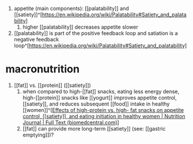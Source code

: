 1. appetite (main components): [[palatability]] and [[satiety]]^[https://en.wikipedia.org/wiki/Palatability#Satiety_and_palatability]
	1. higher [[palatability]] decreases appetite slower
2. [[palatability]] is part of the positive feedback loop and satiation is a negative feedback loop^[https://en.wikipedia.org/wiki/Palatability#Satiety_and_palatability]

# macronutrition
1. [[fat]] vs. [[protein]] ([[satiety]])
	1. when compared to high-[[fat]] snacks, eating less energy dense, high-[[protein]] snacks like [[yogurt]] improves appetite control, [[satiety]], and reduces subsequent [[food]] intake in healthy [[women]]^[[Effects of high-protein vs. high- fat snacks on appetite control, [[satiety]], and eating initiation in healthy women | Nutrition Journal | Full Text (biomedcentral.com)](https://nutritionj.biomedcentral.com/articles/10.1186/1475-2891-13-97)]
	2. [[fat]] can provide more long-term [[satiety]] (see: [[gastric emptying]])?